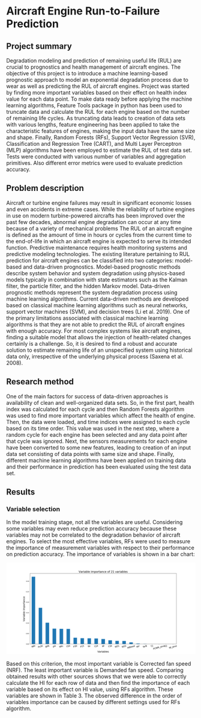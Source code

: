 # Aircraft Engine Run-to-Failure Prediction

## Project summary

Degradation modeling and prediction of remaining useful life (RUL) are crucial to prognostics and health management of aircraft engines. The objective of this project is to introduce a machine learning-based prognostic approach to model an exponential degradation process due to wear as well as predicting the RUL of aircraft engines. Project was started by finding more important variables based on their effect on health index value for each data point. To make data ready before applying the machine learning algorithms, Feature Tools package in python has been used to truncate data and calculate the RUL for each engine based on the number of remaining life cycles. As truncating data leads to creation of data sets with various lengths, feature engineering has been applied to take the characteristic features of engines, making the input data have the same size and shape. Finally, Random Forests (RFs), Support Vector Regression (SVR), Classification and Regression Tree (CART), and Multi Layer Perceptron (MLP) algorithms have been employed to estimate the RUL of test data set. Tests were conducted with various number of variables and aggregation primitives. Also different error metrics were used to evaluate prediction accuracy.

## Problem description

Aircraft or turbine engine failures may result in significant economic losses and even accidents in extreme cases. While the reliability of turbine engines in use on modern turbine-powered aircrafts has been improved over the past few decades, abnormal engine degradation can occur at any time because of a variety of mechanical problems
The RUL of an aircraft engine is defined as the amount of time in hours or cycles from the current time to the end-of-life in which an aircraft engine is expected to serve its intended function. Predictive maintenance requires health monitoring systems and predictive modeling technologies. The existing literature pertaining to RUL prediction for aircraft engines can be classified into two categories: model-based and data-driven prognostics. Model-based prognostic methods describe system behavior and system degradation using physics-based models typically in combination with state estimators such as the Kalman filter, the particle filter, and the hidden Markov model. Data-driven prognostic methods represent the system degradation process using machine learning algorithms. Current data-driven methods are developed based on classical machine learning algorithms such as neural networks, support vector machines (SVM), and decision trees (Li et al. 2019). One of the primary limitations associated with classical machine learning algorithms is that they are not able to predict the RUL of aircraft engines with enough
accuracy. For most complex systems like aircraft engines, finding a suitable model that allows the injection of health-related changes certainly is a challenge. So, it is desired to find a robust and accurate solution to estimate remaining life of an unspecified system using historical data only, irrespective of the underlying physical process (Saxena et al. 2008).

## Research method

One of the main factors for success of data-driven approaches is availability of clean and well-organized data sets. So, in the first part, health index was calculated for each cycle and then Random Forests algorithm was used to find more important variables which affect the health of engine. Then, the data were loaded, and time indices were assigned to each cycle based on its time order. This value was used in the next step, where a random cycle for each engine has been selected and any data point after that cycle was ignored. Next, the sensors measurements for each engine have been converted to some new features, leading to creation of an input data set consisting of data points with same size and shape. Finally, different machine learning algorithms have been applied on training data and their performance in prediction has been evaluated using the test data set.

## Results
### Variable selection

In the model training stage, not all the variables are useful. Considering some variables may even reduce prediction accuracy because these variables may not be correlated to the degradation behavior of aircraft engines. To select the most effective variables, RFs were used to measure the importance of measurement variables with respect to their performance on prediction accuracy. The importance of variables is shown in a bar chart:

<p align="center">
    <img src="Doc_Files/Variable Importance Diagram.png"></br>
</p>

Based on this criterion, the most important variable is Corrected fan speed (NRF). The least important variable is Demanded fan speed. Comparing obtained results with other sources shows that we were able to correctly calculate the HI for each row of data and then find the importance of each variable based on its effect on HI value, using RFs algorithm. These variables are shown in Table 3. The observed difference in the order of variables importance can be caused by different settings used for RFs algorithm.

